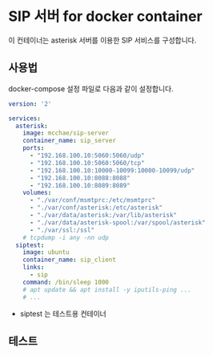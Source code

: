 # SIP 서버 for docker container

이 컨테이너는 asterisk 서버를 이용한 SIP 서비스를 구성합니다.

## 사용법
docker-compose 설정 파일로 다음과 같이 설정합니다.

```yaml
version: '2'

services:
  asterisk:
    image: mcchae/sip-server
    container_name: sip_server
    ports:
      - "192.168.100.10:5060:5060/udp"
      - "192.168.100.10:5060:5060/tcp"
      - "192.168.100.10:10000-10099:10000-10099/udp"
      - "192.168.100.10:8088:8088"
      - "192.168.100.10:8089:8089"
    volumes:
      - "./var/conf/msmtprc:/etc/msmtprc"
      - "./var/conf/asterisk:/etc/asterisk"
      - "./var/data/asterisk:/var/lib/asterisk"
      - "./var/data/asterisk-spool:/var/spool/asterisk"
      - "./var/ssl:/ssl"
    # tcpdump -i any -nn udp
  siptest:
    image: ubuntu
    container_name: sip_client
    links:
      - sip
    command: /bin/sleep 1000
    # apt update && apt install -y iputils-ping ...
    # ...
```

* siptest 는 테스트용 컨테이너

## 테스트

